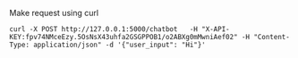 Make request using curl 
```
curl -X POST http://127.0.0.1:5000/chatbot   -H "X-API-KEY:fpv74NMceEzy.5OsNsX43uhfa2GSGPPOB1/o2ABXg0mMwniAef02" -H "Content-Type: application/json" -d '{"user_input": "Hi"}'
```
